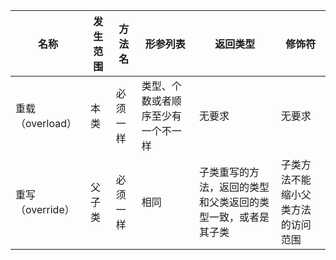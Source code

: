| 名称           | 发生范围 | 方法名  | 形参列表              | 返回类型                           | 修饰符               |
|--------------|------|------|-------------------|--------------------------------|-------------------|
| 重载（overload） | 本类   | 必须一样 | 类型、个数或者顺序至少有一个不一样 | 无要求                            | 无要求               |
| 重写（override） | 父子类  | 必须一样 | 相同                | 子类重写的方法，返回的类型和父类返回的类型一致，或者是其子类 | 子类方法不能缩小父类方法的访问范围 |
